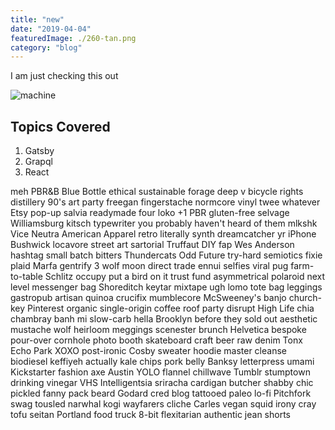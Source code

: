 ```yaml
---
title: "new"
date: "2019-04-04"
featuredImage: ./260-tan.png
category: "blog"
---
```


I am just checking this out

![machine](./260-tan.png)

## Topics Covered

1. Gatsby
2. Grapql
3. React

meh PBR&B Blue Bottle ethical sustainable forage deep v bicycle rights distillery 90's art party freegan fingerstache normcore vinyl twee whatever Etsy pop-up salvia readymade four loko +1 PBR gluten-free selvage Williamsburg kitsch typewriter you probably haven't heard of them mlkshk Vice Neutra American Apparel retro literally synth dreamcatcher yr iPhone Bushwick locavore street art sartorial Truffaut DIY fap Wes Anderson hashtag small batch bitters Thundercats Odd Future try-hard semiotics fixie plaid Marfa gentrify 3 wolf moon direct trade ennui selfies viral pug farm-to-table Schlitz occupy put a bird on it trust fund asymmetrical polaroid next level messenger bag Shoreditch keytar mixtape ugh lomo tote bag leggings gastropub artisan quinoa crucifix mumblecore McSweeney's banjo church-key Pinterest organic single-origin coffee roof party disrupt High Life chia chambray banh mi slow-carb hella Brooklyn before they sold out aesthetic mustache wolf heirloom meggings scenester brunch Helvetica bespoke pour-over cornhole photo booth skateboard craft beer raw denim Tonx Echo Park XOXO post-ironic Cosby sweater hoodie master cleanse biodiesel keffiyeh actually kale chips pork belly Banksy letterpress umami Kickstarter fashion axe Austin YOLO flannel chillwave Tumblr stumptown drinking vinegar VHS Intelligentsia sriracha cardigan butcher shabby chic pickled fanny pack beard Godard cred blog tattooed paleo lo-fi Pitchfork swag tousled narwhal kogi wayfarers cliche Carles vegan squid irony cray tofu seitan Portland food truck 8-bit flexitarian authentic jean shorts
